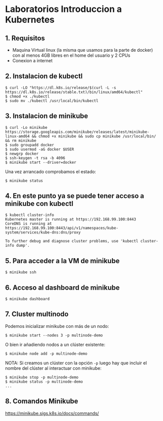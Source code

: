 # Laboratorios Introduccion a Kubernetes


## 1. Requisitos

- Maquina Virtual linux (la misma que usamos para la parte de docker) con al menos 4GB libres en el home del usuario y 2 CPUs
- Conexion a internet


## 2. Instalacion de kubectl
    
    $ curl -LO "https://dl.k8s.io/release/$(curl -L -s https://dl.k8s.io/release/stable.txt)/bin/linux/amd64/kubectl"
    $ chmod +x ./kubectl
    $ sudo mv ./kubectl /usr/local/bin/kubectl


## 3. Instalacion de minikube
    
    $ curl -Lo minikube https://storage.googleapis.com/minikube/releases/latest/minikube-linux-amd64 && chmod +x minikube && sudo cp minikube /usr/local/bin/ && rm minikube
    $ sudo groupadd docker
    $ sudo usermod -aG docker $USER
    $ newgrp docker
    $ ssh-keygen -t rsa -b 4096
    $ minikube start --driver=docker

Una vez arrancado comprobamos el estado:

    $ minikube status

## 4. En este punto ya se puede tener acceso a minikube con kubectl
    
    $ kubectl cluster-info
    Kubernetes master is running at https://192.168.99.100:8443
    CoreDNS is running at https://192.168.99.100:8443/api/v1/namespaces/kube-system/services/kube-dns:dns/proxy

    To further debug and diagnose cluster problems, use 'kubectl cluster-info dump'.


## 5. Para acceder a la VM de minikube
    
    $ minikube ssh


## 6. Acceso al dashboard de minikube
    
    $ minikube dashboard

## 7. Cluster multinodo

Podemos inicializar minikube con más de un nodo:

    $ minikube start --nodes 3 -p multinode-demo

O bien ir añadiendo nodos a un clúster existente:

    $ minikube node add -p multinode-demo

NOTA: Si creamos un clúster con la opción `-p` luego hay que incluir el nombre del clúster al interactuar con minikube:

    $ minikube stop -p multinode-demo
    $ minikube status -p multinode-demo
    ...

## 8. Comandos Minikube

https://minikube.sigs.k8s.io/docs/commands/
